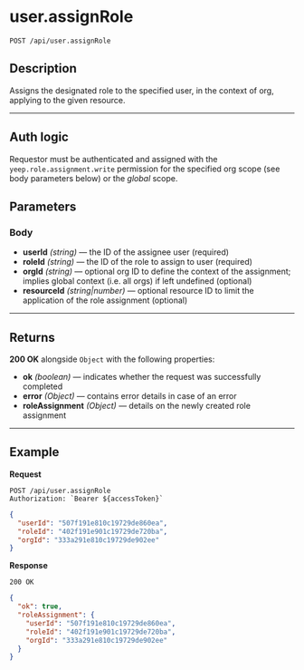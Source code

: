 # user.assignRole

`POST /api/user.assignRole`

## Description

Assigns the designated role to the specified user, in the context of org, applying to the given resource.

---

## Auth logic

Requestor must be authenticated and assigned with the `yeep.role.assignment.write` permission for the specified org scope (see body parameters below) or the _global_ scope.

## Parameters

### Body

- **userId** _(string)_ — the ID of the assignee user (required)
- **roleId** _(string)_ — the ID of the role to assign to user (required)
- **orgId** _(string)_ — optional org ID to define the context of the assignment; implies global context (i.e. all orgs) if left undefined (optional)
- **resourceId** _(string|number)_ — optional resource ID to limit the application of the role assignment (optional)

---

## Returns

**200 OK** alongside `Object` with the following properties:

- **ok** _(boolean)_ — indicates whether the request was successfully completed
- **error** _(Object)_ — contains error details in case of an error
- **roleAssignment** _(Object)_ — details on the newly created role assignment

---

## Example

**Request**

```
POST /api/user.assignRole
Authorization: `Bearer ${accessToken}`
```

```json
{
  "userId": "507f191e810c19729de860ea",
  "roleId": "402f191e901c19729de720ba",
  "orgId": "333a291e810c19729de902ee"
}
```

**Response**

`200 OK`

```json
{
  "ok": true,
  "roleAssignment": {
    "userId": "507f191e810c19729de860ea",
    "roleId": "402f191e901c19729de720ba",
    "orgId": "333a291e810c19729de902ee"
  }
}
```

